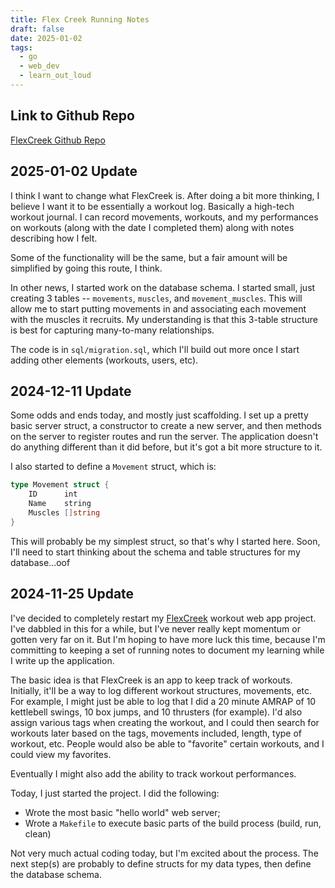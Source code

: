 ```yaml
---
title: Flex Creek Running Notes
draft: false
date: 2025-01-02
tags:
  - go
  - web_dev
  - learn_out_loud
---
```

## Link to Github Repo
[FlexCreek Github Repo](https://github.com/ekholme/flexcreek)

## 2025-01-02 Update

I think I want to change what FlexCreek is. After doing a bit more thinking, I believe I want it to be essentially a workout log. Basically a high-tech workout journal. I can record movements, workouts, and my performances on workouts (along with the date I completed them) along with notes describing how I felt.

Some of the functionality will be the same, but a fair amount will be simplified by going this route, I think.

In other news, I started work on the database schema. I started small, just creating 3 tables -- `movements`, `muscles`, and `movement_muscles`. This will allow me to start putting movements in and associating each movement with the muscles it recruits. My understanding is that this 3-table structure is best for capturing many-to-many relationships.

The code is in `sql/migration.sql`, which I'll build out more once I start adding other elements (workouts, users, etc).
## 2024-12-11 Update

Some odds and ends today, and mostly just scaffolding. I set up a pretty basic server struct, a constructor to create a new server, and then methods on the server to register routes and run the server. The application doesn't do anything different than it did before, but it's got a bit more structure to it.

I also started to define a `Movement` struct, which is:

```go
type Movement struct {
    ID      int
    Name    string
    Muscles []string
}
```

This will probably be my simplest struct, so that's why I started here. Soon, I'll need to start thinking about the schema and table structures for my database...oof
## 2024-11-25 Update

I've decided to completely restart my [FlexCreek](https://github.com/ekholme/flexcreek) workout web app project. I've dabbled in this for a while, but I've never really kept momentum or gotten very far on it. But I'm hoping to have more luck this time, because I'm committing to keeping a set of running notes to document my learning while I write up the application.

The basic idea is that FlexCreek is an app to keep track of workouts. Initially, it'll be a way to log different workout structures, movements, etc. For example, I might just be able to log that I did a 20 minute AMRAP of 10 kettlebell swings, 10 box jumps, and 10 thrusters (for example). I'd also assign various tags when creating the workout, and I could then search for workouts later based on the tags, movements included, length, type of workout, etc. People would also be able to "favorite" certain workouts, and I could view my favorites.

Eventually I might also add the ability to track workout performances.

Today, I just started the project. I did the following:
- Wrote the most basic "hello world" web server;
- Wrote a `Makefile` to execute basic parts of the build process (build, run, clean)

Not very much actual coding today, but I'm excited about the process. The next step(s) are probably to define structs for my data types, then define the database schema.